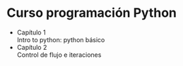 # Curso programación Python
* Capítulo 1<br>
Intro to python: python básico
* Capítulo 2 <br>
Control de flujo e iteraciones